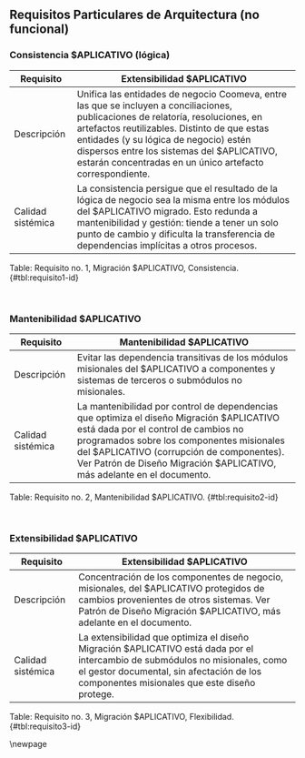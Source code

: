 ## Requisitos Particulares de Arquitectura (no funcional) 

### Consistencia $APLICATIVO (lógica)

| Requisito      | Extensibilidad $APLICATIVO |
|----------------|--------------------|
| Descripción | Unifica las entidades de negocio Coomeva, entre las que se incluyen a conciliaciones, publicaciones de relatoría, resoluciones, en artefactos reutilizables. Distinto de que estas entidades (y su lógica de negocio) estén dispersos entre los sistemas del $APLICATIVO, estarán concentradas en un único artefacto correspondiente. |
| Calidad sistémica | La consistencia persigue que el resultado de la lógica de negocio sea la misma entre los módulos del $APLICATIVO migrado. Esto redunda a mantenibilidad y gestión: tiende a tener un solo punto de cambio y dificulta la transferencia de dependencias implícitas a otros procesos. |

Table: Requisito no. 1, Migración $APLICATIVO, Consistencia. {#tbl:requisito1-id}

<br>

### Mantenibilidad $APLICATIVO

| Requisito      | Mantenibilidad $APLICATIVO |
|----------------|--------------------|
| Descripción | Evitar las dependencia transitivas de los módulos misionales del $APLICATIVO a componentes y sistemas de terceros o submódulos no misionales.  |
| Calidad sistémica | La mantenibilidad por control de dependencias que optimiza el diseño Migración $APLICATIVO está dada por el control de cambios no programados sobre los componentes misionales del $APLICATIVO (corrupción de componentes). Ver Patrón de Diseño Migración $APLICATIVO, más adelante en el documento. |

Table: Requisito no. 2, Mantenibilidad $APLICATIVO. {#tbl:requisito2-id}

<br>

### Extensibilidad $APLICATIVO

| Requisito      | Extensibilidad $APLICATIVO |
|----------------|--------------------|
| Descripción | Concentración de los componentes de negocio, misionales, del $APLICATIVO protegidos de cambios provenientes de otros sistemas. Ver Patrón de Diseño Migración $APLICATIVO, más adelante en el documento. |
| Calidad sistémica | La extensibilidad que optimiza el diseño Migración $APLICATIVO está dada por el intercambio de submódulos no misionales, como el gestor documental, sin afectación de los componentes misionales que este diseño protege. |

Table: Requisito no. 3, Migración $APLICATIVO, Flexibilidad. {#tbl:requisito3-id}

<div style="page-break-before: always;"></div>
\newpage
